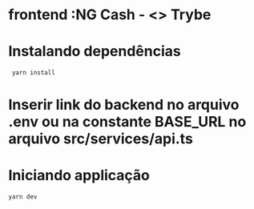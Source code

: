 # frontend :NG Cash - <> Trybe

# Instalando dependências
 ```bash
  yarn install
 ```

# Inserir link do backend no arquivo .env ou na constante BASE_URL no arquivo src/services/api.ts

# Iniciando applicação
 ```bash
 yarn dev
 ```
